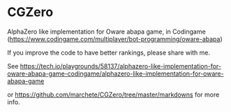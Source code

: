 # CGZero
AlphaZero like implementation for Oware abapa game, in Codingame (https://www.codingame.com/multiplayer/bot-programming/oware-abapa)

If you improve the code to have better rankings, please share with me.

See https://tech.io/playgrounds/58137/alphazero-like-implementation-for-oware-abapa-game-codingame/alphazero-like-implementation-for-oware-abapa-game

or https://github.com/marchete/CGZero/tree/master/markdowns for more info.
